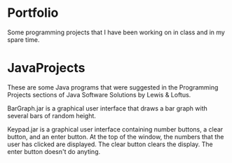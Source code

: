 # Portfolio
Some programming projects that I have been working on in class and in
my spare time.

# JavaProjects
These are some Java programs that were suggested in the Programming 
Projects sections of Java Software Solutions by Lewis & Loftus.

BarGraph.jar is a graphical user interface that draws a bar graph
with several bars of random height.

Keypad.jar is a graphical user interface containing number buttons, a 
clear button, and an enter button. At the top of the window, the 
numbers that the user has clicked are displayed. The clear button 
clears the display. The enter button doesn't do anyting.